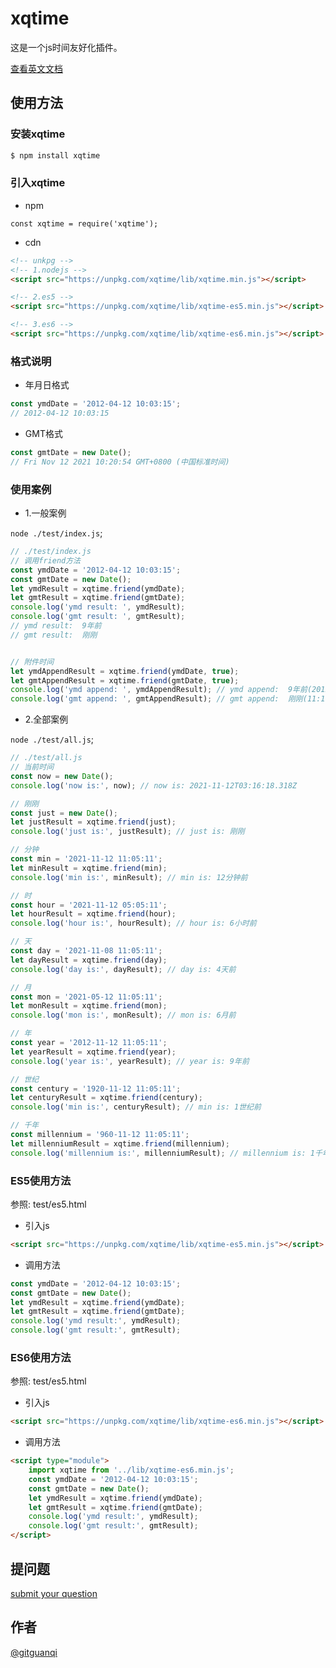 # xqtime

这是一个js时间友好化插件。

[查看英文文档](./README.md)

## 使用方法

### 安装xqtime

```sh
$ npm install xqtime
```

### 引入xqtime

+ npm

`const xqtime = require('xqtime');`

+ cdn

```html
<!-- unkpg -->
<!-- 1.nodejs -->
<script src="https://unpkg.com/xqtime/lib/xqtime.min.js"></script>

<!-- 2.es5 -->
<script src="https://unpkg.com/xqtime/lib/xqtime-es5.min.js"></script>

<!-- 3.es6 -->
<script src="https://unpkg.com/xqtime/lib/xqtime-es6.min.js"></script>
```

### 格式说明

+ 年月日格式

```js
const ymdDate = '2012-04-12 10:03:15';
// 2012-04-12 10:03:15
```

+ GMT格式

```js
const gmtDate = new Date();
// Fri Nov 12 2021 10:20:54 GMT+0800 (中国标准时间)
```

### 使用案例

+ 1.一般案例

`node ./test/index.js`;

```js
// ./test/index.js
// 调用friend方法
const ymdDate = '2012-04-12 10:03:15';
const gmtDate = new Date();
let ymdResult = xqtime.friend(ymdDate);
let gmtResult = xqtime.friend(gmtDate);
console.log('ymd result: ', ymdResult);
console.log('gmt result: ', gmtResult);
// ymd result:  9年前
// gmt result:  刚刚


// 附件时间
let ymdAppendResult = xqtime.friend(ymdDate, true);
let gmtAppendResult = xqtime.friend(gmtDate, true);
console.log('ymd append: ', ymdAppendResult); // ymd append:  9年前(2012-03-04)
console.log('gmt append: ', gmtAppendResult); // gmt append:  刚刚(11:19:52)
```

+ 2.全部案例

`node ./test/all.js`;

```js
// ./test/all.js
// 当前时间
const now = new Date();
console.log('now is:', now); // now is: 2021-11-12T03:16:18.318Z

// 刚刚
const just = new Date();
let justResult = xqtime.friend(just);
console.log('just is:', justResult); // just is: 刚刚

// 分钟
const min = '2021-11-12 11:05:11';
let minResult = xqtime.friend(min);
console.log('min is:', minResult); // min is: 12分钟前

// 时
const hour = '2021-11-12 05:05:11';
let hourResult = xqtime.friend(hour);
console.log('hour is:', hourResult); // hour is: 6小时前

// 天
const day = '2021-11-08 11:05:11';
let dayResult = xqtime.friend(day);
console.log('day is:', dayResult); // day is: 4天前

// 月
const mon = '2021-05-12 11:05:11';
let monResult = xqtime.friend(mon);
console.log('mon is:', monResult); // mon is: 6月前

// 年
const year = '2012-11-12 11:05:11';
let yearResult = xqtime.friend(year);
console.log('year is:', yearResult); // year is: 9年前

// 世纪
const century = '1920-11-12 11:05:11';
let centuryResult = xqtime.friend(century);
console.log('min is:', centuryResult); // min is: 1世纪前

// 千年
const millennium = '960-11-12 11:05:11';
let millenniumResult = xqtime.friend(millennium);
console.log('millennium is:', millenniumResult); // millennium is: 1千年前

```

### ES5使用方法

参照: test/es5.html

+ 引入js

```html
<script src="https://unpkg.com/xqtime/lib/xqtime-es5.min.js"></script>
```

+ 调用方法

```js
const ymdDate = '2012-04-12 10:03:15';
const gmtDate = new Date();
let ymdResult = xqtime.friend(ymdDate);
let gmtResult = xqtime.friend(gmtDate);
console.log('ymd result:', ymdResult);
console.log('gmt result:', gmtResult);
```

### ES6使用方法

参照: test/es5.html

+ 引入js

```html
<script src="https://unpkg.com/xqtime/lib/xqtime-es6.min.js"></script>
```

+ 调用方法

```html
<script type="module">
    import xqtime from '../lib/xqtime-es6.min.js';
    const ymdDate = '2012-04-12 10:03:15';
    const gmtDate = new Date();
    let ymdResult = xqtime.friend(ymdDate);
    let gmtResult = xqtime.friend(gmtDate);
    console.log('ymd result:', ymdResult);
    console.log('gmt result:', gmtResult);
</script>
```

## 提问题

[submit your question](https://github.com/gitguanqi/xqtime/issues/new)

## 作者

[@gitguanqi](https://github.com/gitguanqi)
